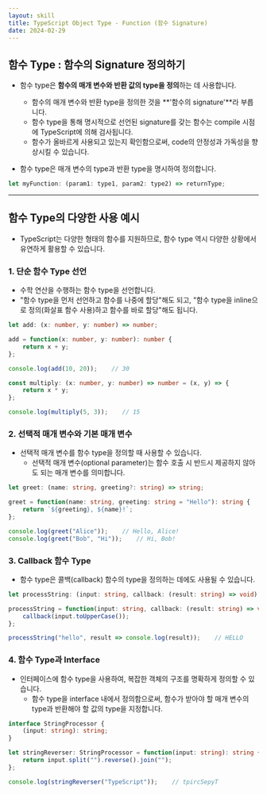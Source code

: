 ```yaml
---
layout: skill
title: TypeScript Object Type - Function (함수 Signature)
date: 2024-02-29
---
```





## 함수 Type : 함수의 Signature 정의하기

- 함수 type은 **함수의 매개 변수와 반환 값의 type을 정의**하는 데 사용합니다.
    - 함수의 매개 변수와 반환 type을 정의한 것을 **'함수의 signature'**라 부릅니다.
    - 함수 type을 통해 명시적으로 선언된 signature를 갖는 함수는 compile 시점에 TypeScript에 의해 검사됩니다.
    - 함수가 올바르게 사용되고 있는지 확인함으로써, code의 안정성과 가독성을 향상시킬 수 있습니다.

- 함수 type은 매개 변수의 type과 반환 type을 명시하여 정의합니다.

```typescript
let myFunction: (param1: type1, param2: type2) => returnType;
```




---




## 함수 Type의 다양한 사용 예시

- TypeScript는 다양한 형태의 함수를 지원하므로, 함수 type 역시 다양한 상황에서 유연하게 활용할 수 있습니다.


### 1. 단순 함수 Type 선언

- 수학 연산을 수행하는 함수 type을 선언합니다.
- "함수 type을 먼저 선언하고 함수를 나중에 할당"해도 되고, "함수 type을 inline으로 정의(화살표 함수 사용)하고 함수를 바로 할당"해도 됩니다.

```typescript
let add: (x: number, y: number) => number;

add = function(x: number, y: number): number {
    return x + y;
};

console.log(add(10, 20));    // 30
```

```typescript
const multiply: (x: number, y: number) => number = (x, y) => {
    return x * y;
};

console.log(multiply(5, 3));    // 15
```


### 2. 선택적 매개 변수와 기본 매개 변수

- 선택적 매개 변수를 함수 type을 정의할 때 사용할 수 있습니다.
    - 선택적 매개 변수(optional parameter)는 함수 호출 시 반드시 제공하지 않아도 되는 매개 변수를 의미합니다.

```typescript
let greet: (name: string, greeting?: string) => string;

greet = function(name: string, greeting: string = "Hello"): string {
    return `${greeting}, ${name}!`;
};

console.log(greet("Alice"));    // Hello, Alice!
console.log(greet("Bob", "Hi"));    // Hi, Bob!
```


### 3. Callback 함수 Type

- 함수 type은 콜백(callback) 함수의 type을 정의하는 데에도 사용될 수 있습니다.

```typescript
let processString: (input: string, callback: (result: string) => void) => void;

processString = function(input: string, callback: (result: string) => void): void {
    callback(input.toUpperCase());
};

processString("hello", result => console.log(result));    // HELLO
```


### 4. 함수 Type과 Interface

- 인터페이스에 함수 type을 사용하여, 복잡한 객체의 구조를 명확하게 정의할 수 있습니다.
    - 함수 type을 interface 내에서 정의함으로써, 함수가 받아야 할 매개 변수의 type과 반환해야 할 값의 type을 지정합니다.


```typescript
interface StringProcessor {
    (input: string): string;
}

let stringReverser: StringProcessor = function(input: string): string {
    return input.split("").reverse().join("");
};

console.log(stringReverser("TypeScript"));    // tpircSepyT
```

